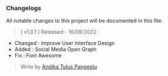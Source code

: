 ### **Changelogs**   
All notable changes to this project will be documented in this file.

> [ v1.0.1 ] Released - 16/09/2022 :
- Changed : Improve User Interface Design
- Added   : Social Media Open Graph
- Fix     : Font Awesome

> Write by [Andika Tulus Pangestu](github.com/andikatuluspangestu)
